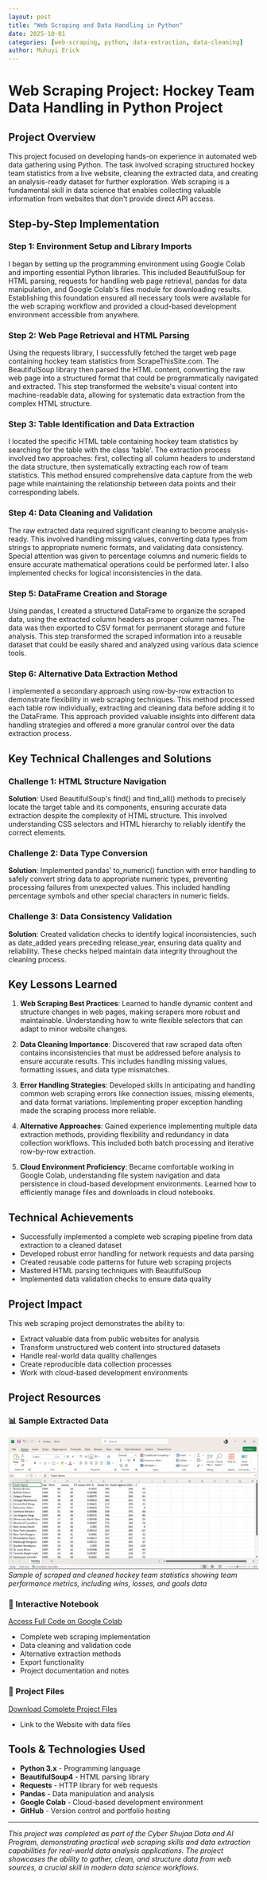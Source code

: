 ```yaml
---
layout: post
title: "Web Scraping and Data Handling in Python"
date: 2025-10-01
categories: [web-scraping, python, data-extraction, data-cleaning]
author: Muhuyi Erick
---
```


# Web Scraping Project: Hockey Team Data Handling in Python Project

## Project Overview
This project focused on developing hands-on experience in automated web data gathering using Python. The task involved scraping structured hockey team statistics from a live website, cleaning the extracted data, and creating an analysis-ready dataset for further exploration. Web scraping is a fundamental skill in data science that enables collecting valuable information from websites that don't provide direct API access.

## Step-by-Step Implementation

### Step 1: Environment Setup and Library Imports
I began by setting up the programming environment using Google Colab and importing essential Python libraries. This included BeautifulSoup for HTML parsing, requests for handling web page retrieval, pandas for data manipulation, and Google Colab's files module for downloading results. Establishing this foundation ensured all necessary tools were available for the web scraping workflow and provided a cloud-based development environment accessible from anywhere.

### Step 2: Web Page Retrieval and HTML Parsing
Using the requests library, I successfully fetched the target web page containing hockey team statistics from ScrapeThisSite.com. The BeautifulSoup library then parsed the HTML content, converting the raw web page into a structured format that could be programmatically navigated and extracted. This step transformed the website's visual content into machine-readable data, allowing for systematic data extraction from the complex HTML structure.

### Step 3: Table Identification and Data Extraction
I located the specific HTML table containing hockey team statistics by searching for the table with the class 'table'. The extraction process involved two approaches: first, collecting all column headers to understand the data structure, then systematically extracting each row of team statistics. This method ensured comprehensive data capture from the web page while maintaining the relationship between data points and their corresponding labels.

### Step 4: Data Cleaning and Validation
The raw extracted data required significant cleaning to become analysis-ready. This involved handling missing values, converting data types from strings to appropriate numeric formats, and validating data consistency. Special attention was given to percentage columns and numeric fields to ensure accurate mathematical operations could be performed later. I also implemented checks for logical inconsistencies in the data.

### Step 5: DataFrame Creation and Storage
Using pandas, I created a structured DataFrame to organize the scraped data, using the extracted column headers as proper column names. The data was then exported to CSV format for permanent storage and future analysis. This step transformed the scraped information into a reusable dataset that could be easily shared and analyzed using various data science tools.

### Step 6: Alternative Data Extraction Method
I implemented a secondary approach using row-by-row extraction to demonstrate flexibility in web scraping techniques. This method processed each table row individually, extracting and cleaning data before adding it to the DataFrame. This approach provided valuable insights into different data handling strategies and offered a more granular control over the data extraction process.

## Key Technical Challenges and Solutions

### Challenge 1: HTML Structure Navigation
**Solution**: Used BeautifulSoup's find() and find_all() methods to precisely locate the target table and its components, ensuring accurate data extraction despite the complexity of HTML structure. This involved understanding CSS selectors and HTML hierarchy to reliably identify the correct elements.

### Challenge 2: Data Type Conversion
**Solution**: Implemented pandas' to_numeric() function with error handling to safely convert string data to appropriate numeric types, preventing processing failures from unexpected values. This included handling percentage symbols and other special characters in numeric fields.

### Challenge 3: Data Consistency Validation
**Solution**: Created validation checks to identify logical inconsistencies, such as date_added years preceding release_year, ensuring data quality and reliability. These checks helped maintain data integrity throughout the cleaning process.

## Key Lessons Learned

1. **Web Scraping Best Practices**: Learned to handle dynamic content and structure changes in web pages, making scrapers more robust and maintainable. Understanding how to write flexible selectors that can adapt to minor website changes.

2. **Data Cleaning Importance**: Discovered that raw scraped data often contains inconsistencies that must be addressed before analysis to ensure accurate results. This includes handling missing values, formatting issues, and data type mismatches.

3. **Error Handling Strategies**: Developed skills in anticipating and handling common web scraping errors like connection issues, missing elements, and data format variations. Implementing proper exception handling made the scraping process more reliable.

4. **Alternative Approaches**: Gained experience implementing multiple data extraction methods, providing flexibility and redundancy in data collection workflows. This included both batch processing and iterative row-by-row extraction.

5. **Cloud Environment Proficiency**: Became comfortable working in Google Colab, understanding file system navigation and data persistence in cloud-based development environments. Learned how to efficiently manage files and downloads in cloud notebooks.

## Technical Achievements

- Successfully implemented a complete web scraping pipeline from data extraction to a cleaned dataset
- Developed robust error handling for network requests and data parsing
- Created reusable code patterns for future web scraping projects
- Mastered HTML parsing techniques with BeautifulSoup
- Implemented data validation checks to ensure data quality

## Project Impact

This web scraping project demonstrates the ability to:
- Extract valuable data from public websites for analysis
- Transform unstructured web content into structured datasets
- Handle real-world data quality challenges
- Create reproducible data collection processes
- Work with cloud-based development environments

## Project Resources

### 📊 Sample Extracted Data
![Hockey Team Statistics Preview](/assets/hockey_team_data.png)
*Sample of scraped and cleaned hockey team statistics showing team performance metrics, including wins, losses, and goals data*

### 🔗 Interactive Notebook
[Access Full Code on Google Colab](https://colab.research.google.com/drive/1jJ5Z1NA2MDWyxfRNaZSVg8QCHyVHzva8?usp=sharing)
- Complete web scraping implementation
- Data cleaning and validation code
- Alternative extraction methods
- Export functionality
- Project documentation and notes

### 📁 Project Files
[Download Complete Project Files](https://www.scrapethissite.com/pages/forms/)
- Link to the Website with data files

## Tools & Technologies Used
- **Python 3.x** - Programming language
- **BeautifulSoup4** - HTML parsing library
- **Requests** - HTTP library for web requests
- **Pandas** - Data manipulation and analysis
- **Google Colab** - Cloud-based development environment
- **GitHub** - Version control and portfolio hosting

---

*This project was completed as part of the Cyber Shujaa Data and AI Program, demonstrating practical web scraping skills and data extraction capabilities for real-world data analysis applications. The project showcases the ability to gather, clean, and structure data from web sources, a crucial skill in modern data science workflows.*

